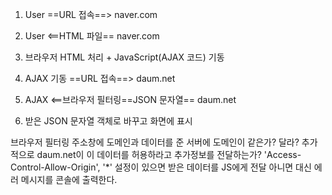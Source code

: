 
1. User ==URL 접속==> naver.com
2. User <==HTML 파일== naver.com

3. 브라우저
HTML 처리 + JavaScript(AJAX 코드) 기동

4. AJAX 기동 ==URL 접속==> daum.net
5. AJAX <==브라우저 필터링==JSON 문자열== daum.net
6. 받은 JSON 문자열 객체로 바꾸고 화면에 표시

브라우저 필터링
주소창에 도메인과 데이터를 준 서버에 도메인이 같은가?
달라? 추가적으로 daum.net이 이 데이터를 허용하라고 
추가정보를 전달하는가?
'Access-Control-Allow-Origin', '*' 설정이 있으면 받은 데이터를
JS에게 전달
아니면 대신 에러 메시지를 콘솔에 출력한다.
